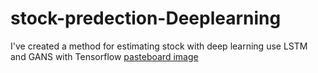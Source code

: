 # stock-predection-Deeplearning
I've created a method for estimating stock with deep learning use LSTM and GANS with Tensorflow 
[pasteboard image](https://pasteboard.co/IAzn0v4.jpg)
